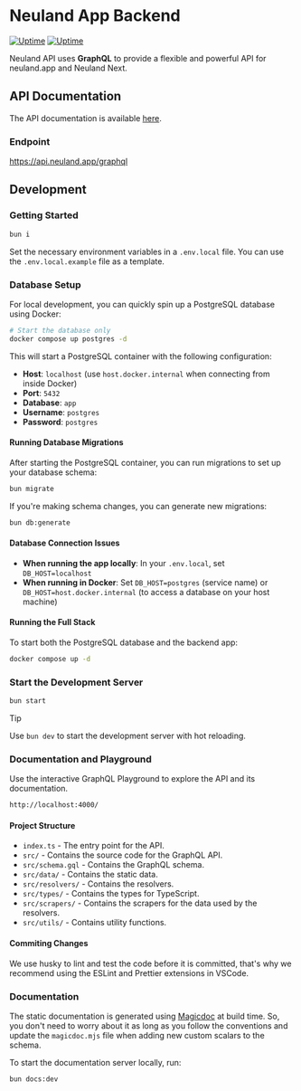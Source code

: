 # Neuland App Backend

[![Uptime](https://status.neuland.app/api/badge/6/uptime/24)](https://status.neuland.app)
[![Uptime](https://status.neuland.app/api/badge/6/avg-response/24)](https://status.neuland.app)

Neuland API uses **GraphQL** to provide a flexible and powerful API for neuland.app and Neuland Next.

## API Documentation

The API documentation is available [here](https://api.neuland.app/).

### Endpoint

<https://api.neuland.app/graphql>

## Development

### Getting Started

```bash
bun i
```

Set the necessary environment variables in a `.env.local` file.
You can use the `.env.local.example` file as a template.

### Database Setup

For local development, you can quickly spin up a PostgreSQL database using Docker:

```bash
# Start the database only
docker compose up postgres -d
```

This will start a PostgreSQL container with the following configuration:

-   **Host**: `localhost` (use `host.docker.internal` when connecting from inside Docker)
-   **Port**: `5432`
-   **Database**: `app`
-   **Username**: `postgres`
-   **Password**: `postgres`

#### Running Database Migrations

After starting the PostgreSQL container, you can run migrations to set up your database schema:

```bash
bun migrate
```

If you're making schema changes, you can generate new migrations:

```bash
bun db:generate
```

#### Database Connection Issues

-   **When running the app locally**: In your `.env.local`, set `DB_HOST=localhost`
-   **When running in Docker**: Set `DB_HOST=postgres` (service name) or `DB_HOST=host.docker.internal` (to access a database on your host machine)

#### Running the Full Stack

To start both the PostgreSQL database and the backend app:

```bash
docker compose up -d
```

### Start the Development Server

```bash
bun start
```

> [!TIP]
> Use `bun dev` to start the development server with hot reloading.

### Documentation and Playground

Use the interactive GraphQL Playground to explore the API and its documentation.

```bash
http://localhost:4000/
```

#### Project Structure

-   `index.ts` - The entry point for the API.
-   `src/` - Contains the source code for the GraphQL API.
-   `src/schema.gql` - Contains the GraphQL schema.
-   `src/data/` - Contains the static data.
-   `src/resolvers/` - Contains the resolvers.
-   `src/types/` - Contains the types for TypeScript.
-   `src/scrapers/` - Contains the scrapers for the data used by the resolvers.
-   `src/utils/` - Contains utility functions.

#### Commiting Changes

We use husky to lint and test the code before it is committed, that's why we recommend using the ESLint and Prettier extensions in VSCode.

### Documentation

The static documentation is generated using [Magicdoc](https://magidoc.js.org/introduction/welcome) at build time.
So, you don't need to worry about it as long as you follow the conventions and update the `magicdoc.mjs` file when adding new custom scalars to the schema.

To start the documentation server locally, run:

```bash
bun docs:dev
```
